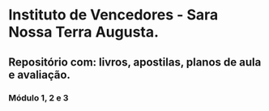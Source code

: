 # Instituto de Vencedores - Sara Nossa Terra Augusta.
## Repositório com: livros, apostilas, planos de aula e avaliação.
### Módulo 1, 2 e 3 